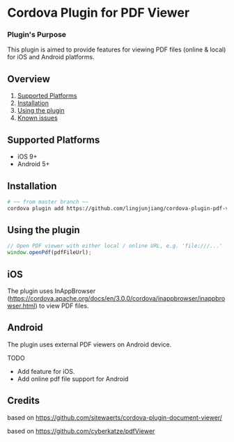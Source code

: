 Cordova Plugin for PDF Viewer
============================

### Plugin's Purpose
This plugin is aimed to provide features for viewing PDF files (online & local) for iOS and Android platforms.

## Overview
1. [Supported Platforms](#supported-platforms)
2. [Installation](#installation)
3. [Using the plugin](#using-the-plugin)
4. [Known issues](#known-issues)

## Supported Platforms ##
* iOS 9+
* Android 5+

## Installation ##

```bash
# ~~ from master branch ~~
cordova plugin add https://github.com/lingjunjiang/cordova-plugin-pdf-viewer.git
```

## Using the plugin ##

```javascript
// Open PDF viewer with either local / online URL, e.g. 'file:///...'
window.openPdf(pdfFileUrl);
```

## iOS ##

The plugin uses InAppBrowser (https://cordova.apache.org/docs/en/3.0.0/cordova/inappbrowser/inappbrowser.html) to view PDF files.

## Android ##

The plugin uses external PDF viewers on Android device.
 
TODO

- Add feature for iOS.
- Add online pdf file support for Android

## Credits ##

based on https://github.com/sitewaerts/cordova-plugin-document-viewer/

based on https://github.com/cyberkatze/pdfViewer
